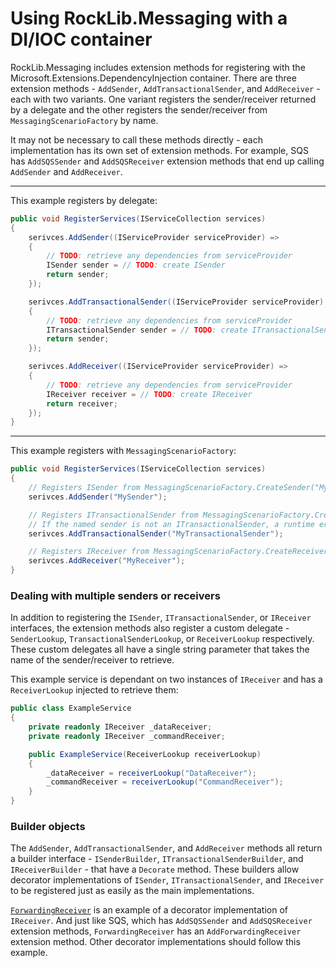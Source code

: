 # Using RockLib.Messaging with a DI/IOC container

RockLib.Messaging includes extension methods for registering with the Microsoft.Extensions.DependencyInjection container. There are three extension methods - `AddSender`, `AddTransactionalSender`, and `AddReceiver` - each with two variants. One variant registers the sender/receiver returned by a delegate and the other registers the sender/receiver from `MessagingScenarioFactory` by name.

It may not be necessary to call these methods directly - each implementation has its own set of extension methods. For example, SQS has `AddSQSSender` and `AddSQSReceiver` extension methods that end up calling `AddSender` and `AddReceiver`.

---

This example registers by delegate:

```c#
public void RegisterServices(IServiceCollection services)
{
    serivces.AddSender((IServiceProvider serviceProvider) =>
    {
        // TODO: retrieve any dependencies from serviceProvider
        ISender sender = // TODO: create ISender
        return sender;
    });

    serivces.AddTransactionalSender((IServiceProvider serviceProvider) =>
    {
        // TODO: retrieve any dependencies from serviceProvider
        ITransactionalSender sender = // TODO: create ITransactionalSender
        return sender;
    });

    serivces.AddReceiver((IServiceProvider serviceProvider) =>
    {
        // TODO: retrieve any dependencies from serviceProvider
        IReceiver receiver = // TODO: create IReceiver
        return receiver;
    });
}
```

---

This example registers with `MessagingScenarioFactory`:

```c#
public void RegisterServices(IServiceCollection services)
{
    // Registers ISender from MessagingScenarioFactory.CreateSender("MySender")
    serivces.AddSender("MySender");

    // Registers ITransactionalSender from MessagingScenarioFactory.CreateSender("MyTransactionalSender")
    // If the named sender is not an ITransactionalSender, a runtime error will occur.
    serivces.AddTransactionalSender("MyTransactionalSender");

    // Registers IReceiver from MessagingScenarioFactory.CreateReceiver("MyReceiver")
    serivces.AddReceiver("MyReceiver");
}
```

### Dealing with multiple senders or receivers

In addition to registering the `ISender`, `ITransactionalSender`, or `IReceiver` interfaces, the extension methods also register a custom delegate - `SenderLookup`, `TransactionalSenderLookup`, or `ReceiverLookup` respectively. These custom delegates all have a single string parameter that takes the name of the sender/receiver to retrieve.

This example service is dependant on two instances of `IReceiver` and has a `ReceiverLookup` injected to retrieve them:

```c#
public class ExampleService
{
    private readonly IReceiver _dataReceiver;
    private readonly IReceiver _commandReceiver;

    public ExampleService(ReceiverLookup receiverLookup)
    {
        _dataReceiver = receiverLookup("DataReceiver");
        _commandReceiver = receiverLookup("CommandReceiver");
    }
}
```

### Builder objects

The `AddSender`, `AddTransactionalSender`, and `AddReceiver` methods all return a builder interface - `ISenderBuilder`, `ITransactionalSenderBuilder`, and `IReceiverBuilder` - that have a `Decorate` method. These builders allow decorator implementations of `ISender`, `ITransactionalSender`, and `IReceiver` to be registered just as easily as the main implementations.

[`ForwardingReceiver`](ForwardingReceiver.md) is an example of a decorator implementation of `IReceiver`. And just like SQS, which has `AddSQSSender` and `AddSQSReceiver` extension methods, `ForwardingReceiver` has an `AddForwardingReceiver` extension method. Other decorator implementations should follow this example.
